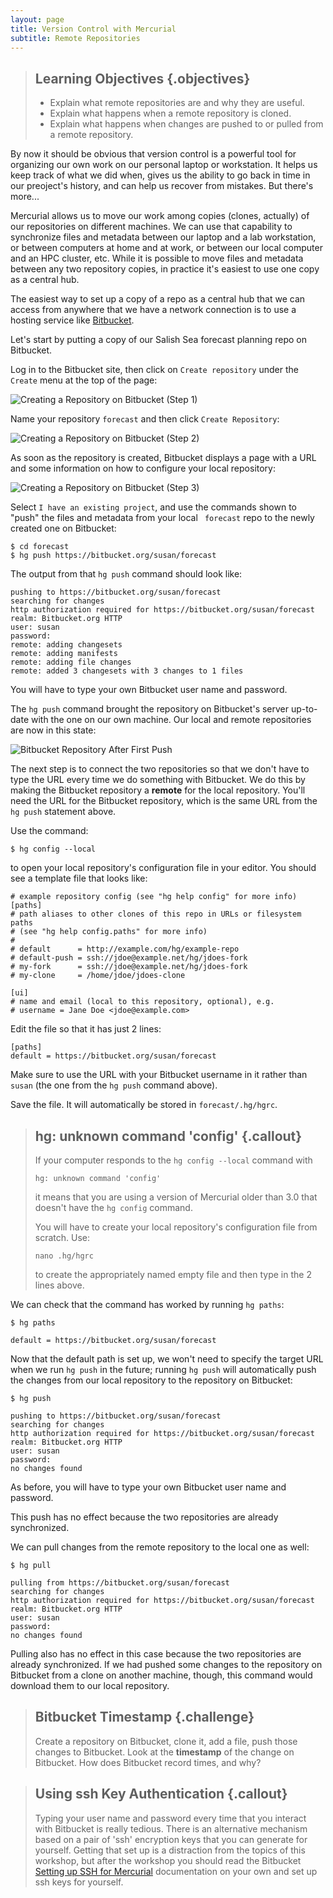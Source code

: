 ```yaml
---
layout: page
title: Version Control with Mercurial
subtitle: Remote Repositories
---
```

> ## Learning Objectives {.objectives}
>
> * Explain what remote repositories are and why they are useful.
> * Explain what happens when a remote repository is cloned.
> * Explain what happens when changes are pushed to or pulled from a remote repository.

By now it should be obvious that version control is a powerful tool for
organizing our own work on our personal laptop or workstation.
It helps us keep track of what we did when,
gives us the ability to go back in time in our preoject's history,
and can help us recover from mistakes.
But there's more...

Mercurial allows us to move our work among copies
(clones, actually)
of our repositories on different machines.
We can use that capability to synchronize files and metadata between our laptop
and a lab workstation,
or between computers at home and at work,
or between our local computer and an HPC cluster,
etc.
While it is possible to move files and metadata between any two repository copies,
in practice it's easiest to use one copy as a central hub.

The easiest way to set up a copy of a repo as a central hub that we can access
from anywhere that we have a network connection is to use a hosting service like
[Bitbucket](https://bitbucket.org/).

Let's start by putting a copy of our Salish Sea forecast planning repo on Bitbucket.

Log in to the Bitbucket site,
then click on `Create repository` under the `Create` menu at the top of the page:

![Creating a Repository on Bitbucket (Step 1)](fig/bitbucket-create-repo-01.png)

Name your repository `forecast` and then click `Create Repository`:

![Creating a Repository on Bitbucket (Step 2)](fig/bitbucket-create-repo-02.png)

As soon as the repository is created,
Bitbucket displays a page with a URL and some information on how to configure
your local repository:

![Creating a Repository on Bitbucket (Step 3)](fig/bitbucket-create-repo-03.png)

Select `I have an existing project`,
and use the commands shown to "push" the files and metadata from your local `
forecast` repo to the newly created one on Bitbucket:

~~~ {.bash}
$ cd forecast
$ hg push https://bitbucket.org/susan/forecast
~~~

The output from that `hg push` command should look like:

~~~ {.output}
pushing to https://bitbucket.org/susan/forecast
searching for changes
http authorization required for https://bitbucket.org/susan/forecast
realm: Bitbucket.org HTTP
user: susan
password:
remote: adding changesets
remote: adding manifests
remote: adding file changes
remote: added 3 changesets with 3 changes to 1 files
~~~

You will have to type your own Bitbucket user name and password.

The `hg push` command brought the repository on Bitbucket's server up-to-date with the one on our own machine.
Our local and remote repositories are now in this state:

![Bitbucket Repository After First Push](fig/bitbucket-repo-after-first-push.svg)

The next step is to connect the two repositories so that we don't have to type
the URL every time we do something with Bitbucket.
We do this by making the Bitbucket repository a **remote** for the local repository.
You'll need the URL for the Bitbucket repository,
which is the same URL from the `hg push` statement above.

Use the command:

~~~ {.bash}
$ hg config --local
~~~

to open your local repository's configuration file in your editor.
You should see a template file that looks like:

~~~
# example repository config (see "hg help config" for more info)
[paths]
# path aliases to other clones of this repo in URLs or filesystem paths
# (see "hg help config.paths" for more info)
#
# default      = http://example.com/hg/example-repo
# default-push = ssh://jdoe@example.net/hg/jdoes-fork
# my-fork      = ssh://jdoe@example.net/hg/jdoes-fork
# my-clone     = /home/jdoe/jdoes-clone

[ui]
# name and email (local to this repository, optional), e.g.
# username = Jane Doe <jdoe@example.com>
~~~

Edit the file so that it has just 2 lines:

~~~
[paths]
default = https://bitbucket.org/susan/forecast
~~~

Make sure to use the URL with your Bitbucket username in it rather than `susan`
(the one from the `hg push` command above).

Save the file.
It will automatically be stored in `forecast/.hg/hgrc`.


> ## hg: unknown command 'config' {.callout}
>
> If your computer responds to the `hg config --local` command with
>
> ~~~ {.output}
> hg: unknown command 'config'
> ~~~
>
> it means that you are using a version of Mercurial older than 3.0 that
> doesn't have the `hg config` command.
>
> You will have to create your local repository's configuration file from scratch.
> Use:
>
> ~~~ {.bash}
> nano .hg/hgrc
> ~~~
>
> to create the appropriately named empty file and then type in the 2 lines
> above.


We can check that the command has worked by running `hg paths`:

~~~ {.bash}
$ hg paths
~~~
~~~ {.output}
default = https://bitbucket.org/susan/forecast
~~~

Now that the default path is set up, we won't need to specify the
target URL when we run `hg push` in the future; running `hg push`
will automatically push the changes from our local repository
to the repository on Bitbucket:

~~~ {.bash}
$ hg push
~~~
~~~ {.output}
pushing to https://bitbucket.org/susan/forecast
searching for changes
http authorization required for https://bitbucket.org/susan/forecast
realm: Bitbucket.org HTTP
user: susan
password:
no changes found
~~~

As before,
you will have to type your own Bitbucket user name and password.

This push has no effect because the two repositories are already synchronized.

We can pull changes from the remote repository to the local one as well:

~~~ {.bash}
$ hg pull
~~~
~~~ {.output}
pulling from https://bitbucket.org/susan/forecast
searching for changes
http authorization required for https://bitbucket.org/susan/forecast
realm: Bitbucket.org HTTP
user: susan
password:
no changes found
~~~

Pulling also has no effect in this case because the two repositories are already synchronized.
If we had pushed some changes to the repository on Bitbucket from a clone on another machine,
though,
this command would download them to our local repository.


> ## Bitbucket Timestamp {.challenge}
>
> Create a repository on Bitbucket,
> clone it,
> add a file,
> push those changes to Bitbucket.
> Look at the **timestamp** of the change on Bitbucket.
> How does Bitbucket record times, and why?


> ## Using ssh Key Authentication {.callout}
>
> Typing your user name and password every time that you interact with
> Bitbucket is really tedious.
> There is an alternative mechanism based on a pair of 'ssh' encryption keys
> that you can generate for yourself.
> Getting that set up is a distraction from the topics of this workshop,
> but after the workshop you should read the Bitbucket
> [Setting up SSH for Mercurial](https://confluence.atlassian.com/bitbucket/set-up-ssh-for-mercurial-728138122.html)
> documentation on your own and set up ssh keys for yourself.
